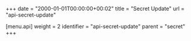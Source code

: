 +++
date = "2000-01-01T00:00:00+00:02"
title = "Secret Update"
url = "api-secret-update"

[menu.api]
  weight = 2
  identifier = "api-secret-update"
  parent = "secret"
+++
